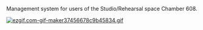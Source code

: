 Management system for users of the Studio/Rehearsal space Chamber 608.

[![ezgif.com-gif-maker37456678c9b45834.gif](https://s8.gifyu.com/images/ezgif.com-gif-maker37456678c9b45834.gif)](https://gifyu.com/image/Sstla)
